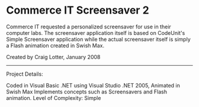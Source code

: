 Commerce IT Screensaver 2
=========================

Commerce IT requested a personalized screensaver for use in their computer labs. The screensaver application itself is based on CodeUnit's Simple Screensaver application while the actual screensaver itself is simply a Flash animation created in Swish Max.

Created by Craig Lotter, January 2008

*********************************

Project Details:

Coded in Visual Basic .NET using Visual Studio .NET 2005, Animated in Swish Max
Implements concepts such as Screensavers and Flash animation.
Level of Complexity: Simple
